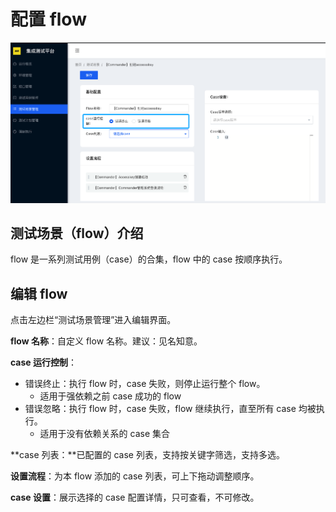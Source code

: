 # 配置 flow

![&#x7F16;&#x8F91;&#x6D4B;&#x8BD5;&#x573A;&#x666F;](../../.gitbook/assets/image%20%285%29.png)

## 测试场景（flow）介绍

flow 是一系列测试用例（case）的合集，flow 中的 case 按顺序执行。

## 编辑 flow

点击左边栏“测试场景管理”进入编辑界面。

**flow 名称**：自定义 flow 名称。建议：见名知意。

**case 运行控制**：

* 错误终止：执行 flow 时，case 失败，则停止运行整个 flow。
  * 适用于强依赖之前 case 成功的 flow
* 错误忽略：执行 flow 时，case 失败，flow 继续执行，直至所有 case 均被执行。
  * 适用于没有依赖关系的 case 集合

**case 列表：**已配置的 case 列表，支持按关键字筛选，支持多选。

**设置流程**：为本 flow 添加的 case 列表，可上下拖动调整顺序。

**case 设置**：展示选择的 case 配置详情，只可查看，不可修改。





